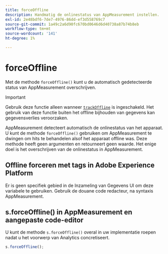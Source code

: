 ```yaml
---
title: forceOffline
description: Handmatig de onlinestatus van AppMeasurement instellen.
exl-id: 2e48bdf6-7de7-4976-86dd-ef3d558769c7
source-git-commit: 1a49c2a6d90fc670bd0646d6d40738a87b74b8eb
workflow-type: tm+mt
source-wordcount: '141'
ht-degree: 1%

---
```


# forceOffline

Met de methode `forceOffline()` kunt u de automatisch gedetecteerde status van AppMeasurement overschrijven.

>[!IMPORTANT]
>
>Gebruik deze functie alleen wanneer [`trackOffline`](../config-vars/trackoffline.md) is ingeschakeld. Het gebruik van deze functie buiten het offline bijhouden van gegevens kan gegevensverlies veroorzaken.

AppMeasurement detecteert automatisch de onlinestatus van het apparaat. U kunt de methode `forceOffline()` gebruiken om AppMeasurement te dwingen om hits te behandelen alsof het apparaat offline was. Deze methode heeft geen argumenten en retourneert geen waarde. Het enige doel is het overschrijven van de onlinestatus in AppMeasurement.

## Offline forceren met tags in Adobe Experience Platform

Er is geen specifiek gebied in de Inzameling van Gegevens UI om deze variabele te gebruiken. Gebruik de douane code redacteur, na syntaxis AppMeasurement.

## s.forceOffline() in AppMeasurement en aangepaste code-editor

U kunt de methode `s.forceOffline()` overal in uw implementatie roepen nadat u het voorwerp van Analytics concretiseert.

```js
s.forceOffline();
```
